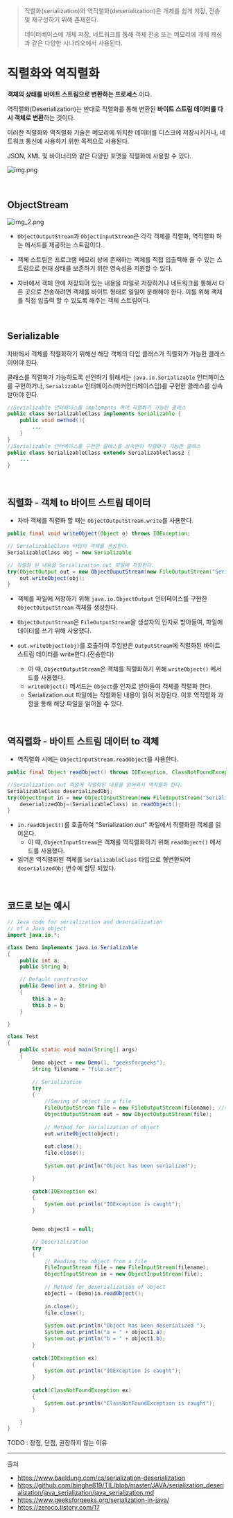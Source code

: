 
> 직렬화(serialization)와 역직렬화(deserialization)은 개체를 쉽게 저장, 전송 및 재구성하기 위해 존재한다.
> 
> 데이터베이스에 개체 저장, 네트워크를 통해 객체 전송 또는 메모리에 개체 캐싱과 같은 다양한 시나리오에서 사용된다.



# 직렬화와 역직렬화

   **객체의 상태를 바이트 스트림으로 변환하는 프로세스**  이다.

역직렬화(Deserialization)는 반대로 직렬화를 통해 변환된 **바이트 스트림 데이터를 다시 객체로 변환**하는 것이다.

이러한 직렬화와 역직렬화 기술은 메모리에 위치한 데이터를 디스크에 저장시키거나, 네트워크 통신에 사용하기 위한 목적으로 사용된다.

JSON, XML 및 바이너리와 같은 다양한 포맷을 직렬화에 사용할 수 있다.

![img.png](img.png)

<br>

## ObjectStream

![img_2.png](img_2.png)

- `ObjectOutputStream`과 `ObjectInputStream`은 각각 객체를 직렬화, 역직렬화 하는 메서드를 제공하는 스트림이다.

- 객체 스트림은 프로그램 메모리 상에 존재하는 객체를 직접 입출력해 줄 수 있는 스트림으로 현재 상태를 보존하기 위한 영속성을 지원할 수 있다.

- 자바에서 객체 안에 저장되어 있는 내용을 파일로 저장하거나 네트워크를 통해서 다른 곳으로 전송하려면 객체를 바이트 형태로 일일이 분해해야 한다.
이를 위해 객체를 직접 입출력 할 수 있도록 해주는 객체 스트림이다.

<br>

## Serializable

자바에서 객체를 직렬화하기 위해선 해당 객체의 타입 클래스가 직렬화가 가능한 클래스이어야 한다.

클래스를 직렬화가 가능하도록 선언하기 위해서는 `java.io.Serializable` 인터페이스를 구현하거나,
`Serializable` 인터페이스(마커인터페이스임)를 구현한 클래스를 상속받아야 한다.


```java
//Serializable 인터페이스를 implements 하여 직렬화가 가능한 클래스
public class SerializableClass implements Serializable {
    public void method(){
        ...
    }
}
//Serializable 인터페이스를 구현한 클래스를 상속받아 직렬화가 가능한 클래스
public class SerializableClass extends SerializableClass2 {
    ...
}
```

<br>

## 직렬화 - 객체 to 바이트 스트림 데이터

- 자바 객체를 직렬화 할 때는 `ObjectOutputStream.write`를 사용한다.

```java
public final void writeObject(Object o) throws IOException;
```

```java
// SerializableClass 타입의 객체를 생성한다.
SerializableClass obj = new Serializable

// 직렬화 된 내용을 Serializaiton.out 파일에 저장한다.        
try(ObjectOutput out = new ObjectOuputStream(new FileOutputStream("Serialization.out"))){
    out.writeObject(obj);
}

```

- 객체를 파일에 저장하기 위해 `java.io.ObjectOutput` 인터페이스를 구현한 `ObjectOutputStream` 객체를 생성한다.

- `ObjectOutputStream`은 `FileOutputStream`을 생성자의 인자로 받아들여, 파일에 데이터를 쓰기 위해 사용했다.

- `out.writeObject(obj)`를 호출하여 주입받은 `OutputStream`에 직렬화된 바이트 스트림 데이터를 write한다.(전송한다)
  - 이 때, `ObjectOutputStream`은 객체를 직렬화하기 위해 `writeObject()` 메서드를 사용했다.
  - `writeObject()` 메서드는 `Object`를 인자로 받아들여 객체를 직렬화 한다.
  - Serialization.out 파일에는 직렬화된 내용이 읽혀 저장된다. 이후 역직렬화 과정을 통해 해당 파일을 읽어올 수 있다.

<br>

## 역직렬화 - 바이트 스트림 데이터 to 객체

- 역직렬화 시에는 `ObjectInputStream.readObject`를 사용한다.

```java
public final Object readObject() throws IOException, ClassNotFoundException;
```

```java
//Serialization.out 파일에 직렬화된 내용을 읽어와서 역직렬화 한다.
SerializableClass deserializedObj;
try(ObjectInput in = new ObjectInputStream(new FileInputStream("Serialization.out"))){
    deserializedObj=(SerializableClass) in.readObject();
}
```

- `in.readObject()`를 호출하여 "Serialization.out" 파일에서 직렬화된 객체를 읽어온다.
  - 이 때, `ObjectInputStream`은 객체를 역직렬화하기 위해 `readObject()` 메서드를 사용했다.
- 읽어온 역직렬화된 객체를 `SerializableClass` 타입으로 형변환되어 `deserializedObj` 변수에 할당 되었다.



<br>


## 코드로 보는 예시

```java
// Java code for serialization and deserialization
// of a Java object
import java.io.*;

class Demo implements java.io.Serializable
{
	public int a;
	public String b;

	// Default constructor
	public Demo(int a, String b)
	{
		this.a = a;
		this.b = b;
	}

}

class Test
{
	public static void main(String[] args)
	{
		Demo object = new Demo(1, "geeksforgeeks");
		String filename = "file.ser";
		
		// Serialization
		try
		{
			//Saving of object in a file
			FileOutputStream file = new FileOutputStream(filename); //데이터를 파일에 바이트 스트림으로 저장
			ObjectOutputStream out = new ObjectOutputStream(file);
			
			// Method for serialization of object
			out.writeObject(object);
			
			out.close();
			file.close();
			
			System.out.println("Object has been serialized");

		}
		
		catch(IOException ex)
		{
			System.out.println("IOException is caught");
		}


		Demo object1 = null;

		// Deserialization
		try
		{
			// Reading the object from a file
			FileInputStream file = new FileInputStream(filename);
			ObjectInputStream in = new ObjectInputStream(file);
			
			// Method for deserialization of object
			object1 = (Demo)in.readObject();
			
			in.close();
			file.close();
			
			System.out.println("Object has been deserialized ");
			System.out.println("a = " + object1.a);
			System.out.println("b = " + object1.b);
		}
		
		catch(IOException ex)
		{
			System.out.println("IOException is caught");
		}
		
		catch(ClassNotFoundException ex)
		{
			System.out.println("ClassNotFoundException is caught");
		}

	}
}

```

TODO : 장점, 단점, 권장하지 않는 이유

----
출처
- https://www.baeldung.com/cs/serialization-deserialization
- https://github.com/binghe819/TIL/blob/master/JAVA/serialization_deserialization/java_serialization/java_serialization.md
- https://www.geeksforgeeks.org/serialization-in-java/
- https://zeroco.tistory.com/17